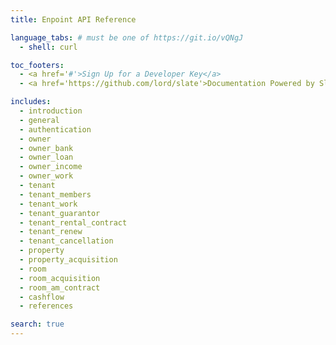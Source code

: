 ```yaml
---
title: Enpoint API Reference

language_tabs: # must be one of https://git.io/vQNgJ
  - shell: curl

toc_footers:
  - <a href='#'>Sign Up for a Developer Key</a>
  - <a href='https://github.com/lord/slate'>Documentation Powered by Slate</a>

includes:
  - introduction
  - general
  - authentication
  - owner
  - owner_bank
  - owner_loan
  - owner_income
  - owner_work
  - tenant
  - tenant_members
  - tenant_work
  - tenant_guarantor
  - tenant_rental_contract
  - tenant_renew
  - tenant_cancellation
  - property
  - property_acquisition
  - room
  - room_acquisition
  - room_am_contract
  - cashflow
  - references

search: true
---
```


